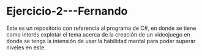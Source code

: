 # Ejercicio-2---Fernando
Este es un repositorio con referencia al programa de C#, en donde se tiene como interés explotar el tema acerca de la creación de un videojuego en donde se tenga la intensión de usar la habilidad mental para poder superar niveles en este.
